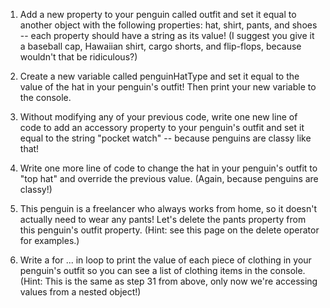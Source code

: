 1. Add a new property to your penguin called outfit and set it equal to another object with the following properties: hat, shirt, pants, and shoes -- each property should have a string as its value! (I suggest you give it a baseball cap, Hawaiian shirt, cargo shorts, and flip-flops, because wouldn't that be ridiculous?)

2. Create a new variable called penguinHatType and set it equal to the value of the hat in your penguin's outfit! Then print your new variable to the console.

3. Without modifying any of your previous code, write one new line of code to add an accessory property to your penguin's outfit and set it equal to the string "pocket watch" -- because penguins are classy like that!

4. Write one more line of code to change the hat in your penguin's outfit to "top hat" and override the previous value. (Again, because penguins are classy!)

5. This penguin is a freelancer who always works from home, so it doesn't actually need to wear any pants! Let's delete the pants property from this penguin's outfit property. (Hint: see this page on the delete operator for examples.)

6. Write a for ... in loop to print the value of each piece of clothing in your penguin's outfit so you can see a list of clothing items in the console. (Hint: This is the same as step 31 from above, only now we're accessing values from a nested object!)